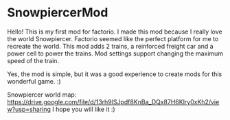 # SnowpiercerMod

Hello! This is my first mod for factorio. I made this mod because I really love the world Snowpiercer. Factorio seemed like the perfect platform for me to recreate the world.
This mod adds 2 trains, a reinforced freight car and a power cell to power the trains. Mod settings support changing the maximum speed of the train.

Yes, the mod is simple, but it was a good experience to create mods for this wonderful game. :) 

Snowpiercer world map: https://drive.google.com/file/d/13rh9lSJpdf8KnBa_DQx87H6Klry0xKh2/view?usp=sharing
I hope you will like it :)
